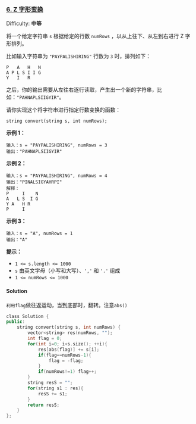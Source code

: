 ### [6\. Z 字形变换](https://leetcode-cn.com/problems/zigzag-conversion/)

Difficulty: **中等**


将一个给定字符串 `s` 根据给定的行数 `numRows` ，以从上往下、从左到右进行 Z 字形排列。

比如输入字符串为 `"PAYPALISHIRING"` 行数为 `3` 时，排列如下：

```
P   A   H   N
A P L S I I G
Y   I   R
```

之后，你的输出需要从左往右逐行读取，产生出一个新的字符串，比如：`"PAHNAPLSIIGYIR"`。

请你实现这个将字符串进行指定行数变换的函数：

```
string convert(string s, int numRows);
```

**示例 1：**

```
输入：s = "PAYPALISHIRING", numRows = 3
输出："PAHNAPLSIIGYIR"
```

**示例 2：**

```
输入：s = "PAYPALISHIRING", numRows = 4
输出："PINALSIGYAHRPI"
解释：
P     I    N
A   L S  I G
Y A   H R
P     I
```

**示例 3：**

```
输入：s = "A", numRows = 1
输出："A"
```

**提示：**

*   `1 <= s.length <= 1000`
*   `s` 由英文字母（小写和大写）、`','` 和 `'.'` 组成
*   `1 <= numRows <= 1000`


#### Solution

`利用flag`做往返运动，当到底部时，翻转。注意`abs()`

```cpp
​class Solution {
public:
    string convert(string s, int numRows) {
        vector<string> res(numRows, "");
        int flag = 0;
        for(int i=0; i<s.size(); ++i){
            res[abs(flag)] += s[i];
            if(flag==numRows-1){
                flag = -flag;
            }
            if(numRows!=1) flag++;
        }
        string resS = "";
        for(string s1 : res){
            resS += s1;
        }
        return resS;
    }
};
```